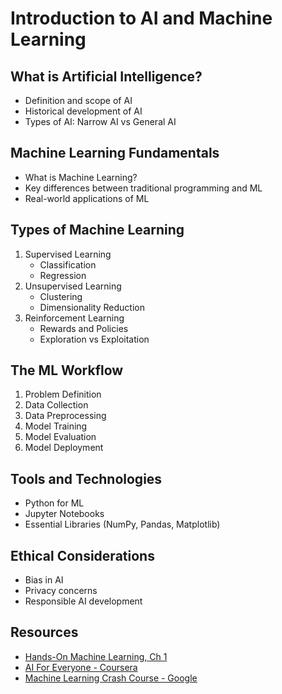 # Introduction to AI and Machine Learning

## What is Artificial Intelligence?
- Definition and scope of AI
- Historical development of AI
- Types of AI: Narrow AI vs General AI

## Machine Learning Fundamentals
- What is Machine Learning?
- Key differences between traditional programming and ML
- Real-world applications of ML

## Types of Machine Learning
1. Supervised Learning
   - Classification
   - Regression
2. Unsupervised Learning
   - Clustering
   - Dimensionality Reduction
3. Reinforcement Learning
   - Rewards and Policies
   - Exploration vs Exploitation

## The ML Workflow
1. Problem Definition
2. Data Collection
3. Data Preprocessing
4. Model Training
5. Model Evaluation
6. Model Deployment

## Tools and Technologies
- Python for ML
- Jupyter Notebooks
- Essential Libraries (NumPy, Pandas, Matplotlib)

## Ethical Considerations
- Bias in AI
- Privacy concerns
- Responsible AI development

## Resources
- [Hands-On Machine Learning, Ch 1](https://www.oreilly.com/library/view/hands-on-machine-learning/9781492032632/)
- [AI For Everyone - Coursera](https://www.coursera.org/learn/ai-for-everyone)
- [Machine Learning Crash Course - Google](https://developers.google.com/machine-learning/crash-course)
